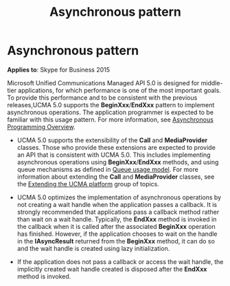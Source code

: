 ﻿---
title: Asynchronous pattern
description: Discusses the Microsoft Unified Communications Managed API 5.0 for middle-tier applications, for which performance is one of the most important goals.
TOCTitle: Asynchronous pattern
ms:assetid: 74da9223-e635-43cf-9e98-d9c7f8a6be38
ms:mtpsurl: https://msdn.microsoft.com/library/Dn466078(v=office.16)
ms:contentKeyID: 65240010
ms.date: 07/27/2015
mtps_version: v=office.16
---

# Asynchronous pattern

**Applies to**: Skype for Business 2015

Microsoft Unified Communications Managed API 5.0 is designed for middle-tier applications, for which performance is one of the most important goals. To provide this performance and to be consistent with the previous releases,UCMA 5.0 supports the **BeginXxx**/**EndXxx** pattern to implement asynchronous operations. The application programmer is expected to be familiar with this usage pattern. For more information, see [Asynchronous Programming Overview](https://msdn.microsoft.com/library/ms228963.aspx).

- UCMA 5.0 supports the extensibility of the **Call** and **MediaProvider** classes. Those who provide these extensions are expected to provide an API that is consistent with UCMA 5.0. This includes implementing asynchronous operations using **BeginXxx**/**EndXxx** methods, and using queue mechanisms as defined in [Queue usage model](queue-usage-model.md). For more information about extending the **Call** and **MediaProvider** classes, see the [Extending the UCMA platform](extending-the-ucma-platform.md) group of topics.

- UCMA 5.0 optimizes the implementation of asynchronous operations by not creating a wait handle when the application passes a callback. It is strongly recommended that applications pass a callback method rather than wait on a wait handle. Typically, the **EndXxx** method is invoked in the callback when it is called after the associated **BeginXxx** operation has finished. However, if the application chooses to wait on the handle in the **IAsyncResult** returned from the **BeginXxx** method, it can do so and the wait handle is created using lazy initialization.

- If the application does not pass a callback or access the wait handle, the implicitly created wait handle created is disposed after the **EndXxx** method is invoked.